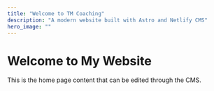 ```yaml
---
title: "Welcome to TM Coaching"
description: "A modern website built with Astro and Netlify CMS"
hero_image: ""
---
```


# Welcome to My Website

This is the home page content that can be edited through the CMS.